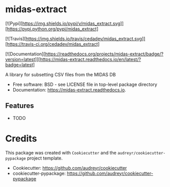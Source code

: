 # midas-extract


[![Pypi][https://img.shields.io/pypi/v/midas_extract.svg]][https://pypi.python.org/pypi/midas_extract]

[![Travis][https://img.shields.io/travis/cedadev/midas_extract.svg]][https://travis-ci.org/cedadev/midas_extract]

[![Documentation][https://readthedocs.org/projects/midas-extract/badge/?version=latest]][https://midas-extract.readthedocs.io/en/latest/?badge=latest]




A library for subsetting CSV files from the MIDAS DB


* Free software: BSD - see LICENSE file in top-level package directory
* Documentation: https://midas-extract.readthedocs.io.


## Features

* TODO

# Credits

This package was created with `Cookiecutter` and the `audreyr/cookiecutter-pypackage` project template.

 * Cookiecutter: https://github.com/audreyr/cookiecutter
 * cookiecutter-pypackage: https://github.com/audreyr/cookiecutter-pypackage
